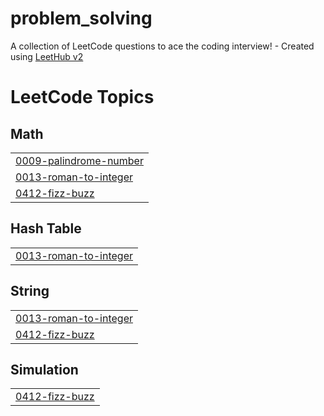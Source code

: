 # problem_solving
A collection of LeetCode questions to ace the coding interview! - Created using [LeetHub v2](https://github.com/arunbhardwaj/LeetHub-2.0)

<!---LeetCode Topics Start-->
# LeetCode Topics
## Math
|  |
| ------- |
| [0009-palindrome-number](https://github.com/EmanMohamed7612/problem_solving/tree/master/0009-palindrome-number) |
| [0013-roman-to-integer](https://github.com/EmanMohamed7612/problem_solving/tree/master/0013-roman-to-integer) |
| [0412-fizz-buzz](https://github.com/EmanMohamed7612/problem_solving/tree/master/0412-fizz-buzz) |
## Hash Table
|  |
| ------- |
| [0013-roman-to-integer](https://github.com/EmanMohamed7612/problem_solving/tree/master/0013-roman-to-integer) |
## String
|  |
| ------- |
| [0013-roman-to-integer](https://github.com/EmanMohamed7612/problem_solving/tree/master/0013-roman-to-integer) |
| [0412-fizz-buzz](https://github.com/EmanMohamed7612/problem_solving/tree/master/0412-fizz-buzz) |
## Simulation
|  |
| ------- |
| [0412-fizz-buzz](https://github.com/EmanMohamed7612/problem_solving/tree/master/0412-fizz-buzz) |
<!---LeetCode Topics End-->